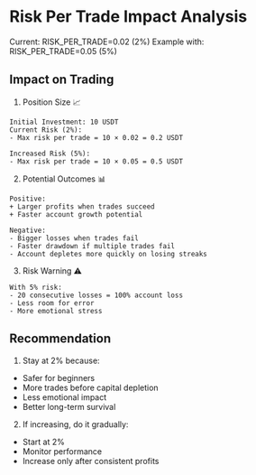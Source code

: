 # Risk Per Trade Impact Analysis

Current: RISK_PER_TRADE=0.02 (2%)
Example with: RISK_PER_TRADE=0.05 (5%)

## Impact on Trading

1. Position Size 📈

```
Initial Investment: 10 USDT
Current Risk (2%):
- Max risk per trade = 10 × 0.02 = 0.2 USDT

Increased Risk (5%):
- Max risk per trade = 10 × 0.05 = 0.5 USDT
```

2. Potential Outcomes 📊

```
Positive:
+ Larger profits when trades succeed
+ Faster account growth potential

Negative:
- Bigger losses when trades fail
- Faster drawdown if multiple trades fail
- Account depletes more quickly on losing streaks
```

3. Risk Warning ⚠️

```
With 5% risk:
- 20 consecutive losses = 100% account loss
- Less room for error
- More emotional stress
```

## Recommendation

1. Stay at 2% because:

- Safer for beginners
- More trades before capital depletion
- Less emotional impact
- Better long-term survival

2. If increasing, do it gradually:

- Start at 2%
- Monitor performance
- Increase only after consistent profits
